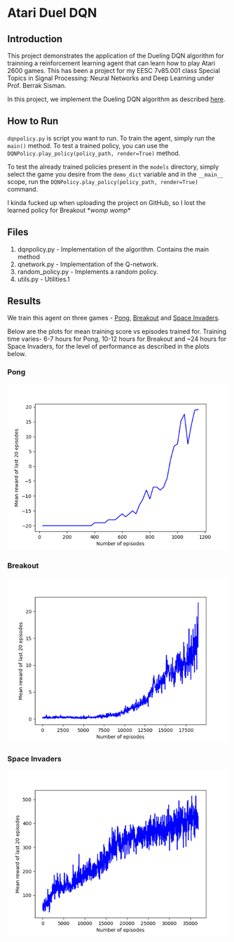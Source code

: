# Atari Duel DQN

## Introduction

This project demonstrates the application of the Dueling DQN algorithm for trainning a reinforcement learning agent that can learn how to play Atari 2600 games. This has been a project for my EESC 7v85.001 class Special Topics in Signal Processing: Neural Networks and Deep Learning under Prof. Berrak Sisman.


In this project, we implement the Dueling DQN algorithm as described [here](https://arxiv.org/abs/1511.06581).

## How to Run

`dqnpolicy.py` is script you want to run. To train the agent, simply run the `main()` method. To test a trained policy, you can use the `DQNPolicy.play_policy(policy_path, render=True)` method.

To test the already trained policies present in the `models` directory, simply select the game you desire from the `demo_dict` variable and in the `__main__` scope, run the `DQNPolicy.play_policy(policy_path, render=True)` command.

I kinda fucked up when uploading the project on GitHub, so I lost the learned policy for Breakout \**womp womp*\*

## Files

<ol>
<li> dqnpolicy.py - Implementation of the algorithm. Contains the main method
<li> qnetwork.py - Implementation of the Q-network.
<li> random_policy.py - Implements a random policy.
<li> utils.py - Utilities.1
</ol>

## Results

We train this agent on three games - [Pong](https://atariage.com/manual_html_page.php?SoftwareLabelID=587), [Breakout](https://atariage.com/manual_html_page.php?SoftwareID=889) and [Space Invaders](https://atariage.com/manual_html_page.php?SoftwareLabelID=460).

Below are the plots for mean training score vs episodes trained for. Training time varies- 6-7 hours for Pong, 10-12 hours for Breakout and ~24 hours for Space Invaders, for the level of performance as described in the plots below.

### Pong
![Pong Plot](logs/Pong.png)

### Breakout
![Breakout Plot](logs/Breakout.png)

### Space Invaders
![Space Invaders Plot](logs/Space%20Invaders.png)